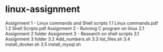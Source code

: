 # linux-assignment
Assignment 1 - Linux commands and Shell scripts
  1.1 Linux commands.pdf
  1.2 Shell Scripts.pdf
 Assignment 2 - Running C program on linux
   2.1  Assignment 2 folder
 Assignment 3 - Research on shell scripts
   3.1 Assignment 3 folder
   3.2 Add_numbers.sh
   3.3 list_files.sh
   3.4 install_docker.sh
   3.5 install_mysql.sh
